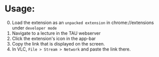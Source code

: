 # Usage:

0. Load the extension as an `unpacked extension` in chrome://extensions under `developer mode`
1. Navigate to a lecture in the TAU webserver
2. Click the extension's icon in the app-bar
3. Copy the link that is displayed on the screen.
4. In VLC, `File > Stream > Network` and paste the link there.

